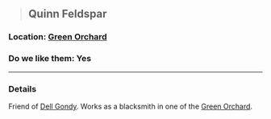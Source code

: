 >## Quinn Feldspar

### Location: [Green Orchard](Notes/Locations/Green%20Orchard.md)

### Do we like them: Yes

***

### Details

Friend of [Dell Gondy](Dell%20Gondy.md). Works as a blacksmith in one of the [Green Orchard](../../Locations/Green%20Orchard.md#Outlying%20%Villages).